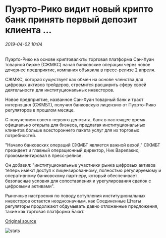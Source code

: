 # Пуэрто-Рико видит новый крипто банк принять первый депозит клиента ...

###### 2019-04-02 10:04

Пуэрто-Рико на основе криптовалюты торговая платформа Сан-Хуан товарной бирже (СЖМКС) начал банковские операции через новое дочернее предприятие, компания объявила в пресс-релизе 2 апреля.

СЖМКС, которая существует как обмен на основе членства для цифровых активов трейдеров, стремится расширить сферу своей деятельности для институциональных инвесторов.

Новое предприятие, названное Сан-Хуан товарный банк и траст интернэшнл (СЖМБТ), получил банковскую лицензию от Пуэрто-Рико регуляторов в прошлом месяце.

С получением своего первого депозита, банк в настоящее время официально открыта для бизнеса, предлагая институциональных клиентов больше всестороннего пакета услуг для их торговых потребностей.

"Начало банковских операций СЖМБТ является важной вехой," СЖМБТ президент и главный операционный директор, Ник Варелакис, прокомментировал в пресс-релизе.

Он добавил: "институциональные участники рынка цифровых активов теперь имеют доступ к лицензированному, полностью регулируемому и оперативному банковскому партнеру, который обеспечивает безопасные условия для сопоставления и урегулирования сделок с цифровыми активами".

Рыночные настроения по поводу вступления институциональных инвесторов остается неоднозначным, как Соединенные Штаты регуляторы продолжают обдумывать давно отложенные предложения, такие как торговая платформа Баккт.

[Original source](https://cointelegraph.com/news/puerto-rico-sees-new-crypto-bank-accept-first-client-deposit)

![stats](https://c.statcounter.com/11760860/0/a89fa40b/1/ "stats")